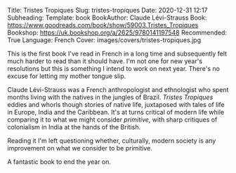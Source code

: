 Title: Tristes Tropiques
Slug: tristes-tropiques
Date: 2020-12-31 12:17
Subheading: 
Template: book
BookAuthor: Claude Lévi-Strauss
Book: https://www.goodreads.com/book/show/59003.Tristes_Tropiques
Bookshop: https://uk.bookshop.org/a/2625/9780141197548
Recommended: True
Language: French
Cover: images/covers/tristes-tropiques.jpg

This is the first book I've read in French in a long time and subsequently felt much harder to read than it should have. I'm not one for new year's resolutions but this is something I intend to work on next year. There's no excuse for letting my mother tongue slip.

Claude Lévi-Strauss was a French anthropologist and ethnologist who spent months living with the natives in the jungles of Brazil. *Tristes Tropiques* eddies and whorls though stories of native life, juxtaposed with tales of life in Europe, India and the Caribbean. It's at turns critical of modern life while comparing it to what we might consider *primitive*, with sharp critiques of colonialism in India at the hands of the British.

Reading it I'm left questioning whether, culturally, modern society is any improvement on what we consider to be primitive.

A fantastic book to end the year on.
